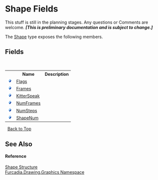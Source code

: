 # Shape Fields
This stuff is still in the planning stages. Any questions or Comments are welcome. _**\[This is preliminary documentation and is subject to change.\]**_

The <a href="T_Furcadia_Drawing_Graphics_Shape">Shape</a> type exposes the following members.


## Fields
&nbsp;<table><tr><th></th><th>Name</th><th>Description</th></tr><tr><td>![Public field](media/pubfield.gif "Public field")</td><td><a href="F_Furcadia_Drawing_Graphics_Shape_Flags">Flags</a></td><td /></tr><tr><td>![Public field](media/pubfield.gif "Public field")</td><td><a href="F_Furcadia_Drawing_Graphics_Shape_Frames">Frames</a></td><td /></tr><tr><td>![Public field](media/pubfield.gif "Public field")</td><td><a href="F_Furcadia_Drawing_Graphics_Shape_KitterSpeak">KitterSpeak</a></td><td /></tr><tr><td>![Public field](media/pubfield.gif "Public field")</td><td><a href="F_Furcadia_Drawing_Graphics_Shape_NumFrames">NumFrames</a></td><td /></tr><tr><td>![Public field](media/pubfield.gif "Public field")</td><td><a href="F_Furcadia_Drawing_Graphics_Shape_NumSteps">NumSteps</a></td><td /></tr><tr><td>![Public field](media/pubfield.gif "Public field")</td><td><a href="F_Furcadia_Drawing_Graphics_Shape_ShapeNum">ShapeNum</a></td><td /></tr></table>&nbsp;
<a href="#shape-fields">Back to Top</a>

## See Also


#### Reference
<a href="T_Furcadia_Drawing_Graphics_Shape">Shape Structure</a><br /><a href="N_Furcadia_Drawing_Graphics">Furcadia.Drawing.Graphics Namespace</a><br />